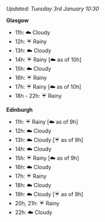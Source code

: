 *Updated: Tuesday 3rd January 10:30*

**Glasgow**

* 11h: :cloud: Cloudy
* 12h: :umbrella: Rainy
* 13h: :cloud: Cloudy
* 14h: :umbrella: Rainy [:cloud: as of 10h]
* 15h: :cloud: Cloudy
* 16h: :umbrella: Rainy
* 17h: :umbrella: Rainy [:cloud: as of 10h]
* 18h - 22h: :umbrella: Rainy

**Edinburgh**

* 11h: :umbrella: Rainy [:cloud: as of 9h]
* 12h: :cloud: Cloudy
* 13h: :cloud: Cloudy [:umbrella: as of 9h]
* 14h: :cloud: Cloudy
* 15h: :umbrella: Rainy [:cloud: as of 9h]
* 16h: :cloud: Cloudy
* 17h: :umbrella: Rainy
* 18h: :cloud: Cloudy
* 19h: :cloud: Cloudy [:umbrella: as of 9h]
* 20h, 21h: :umbrella: Rainy
* 22h: :cloud: Cloudy
